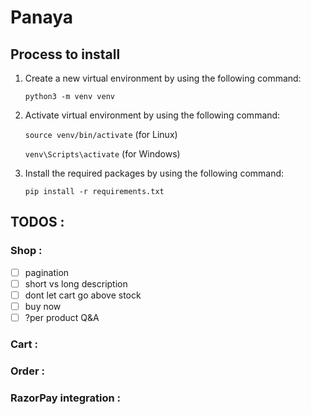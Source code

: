 # Panaya

## Process to install 

1. Create a new virtual environment by using the following command:

    `python3 -m venv venv`

2. Activate virtual environment by using the following command:

    `source venv/bin/activate` (for Linux) 
    
    `venv\Scripts\activate` (for Windows)

3. Install the required packages by using the following command:

    `pip install -r requirements.txt`

## TODOS :

### Shop :

- [ ] pagination
- [ ] short vs long description
- [ ] dont let cart go above stock
- [ ] buy now
- [ ] ?per product Q&A

### Cart :
### Order :
### RazorPay integration :
